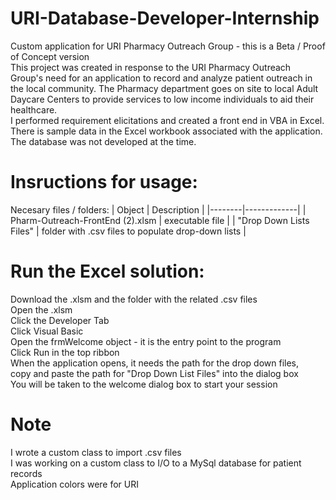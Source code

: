 # URI-Database-Developer-Internship
Custom application for URI Pharmacy Outreach Group - this is a Beta / Proof of Concept version <br>
This project was created in response to the URI Pharmacy Outreach Group's need for an application to record and analyze patient outreach in the local community.  The Pharmacy department goes on site to local Adult Daycare Centers to provide services to low income individuals to aid their healthcare. <br>
I performed requirement elicitations and created a front end in VBA in Excel. <br>
There is sample data in the Excel workbook associated with the application.  The database was not developed at the time.
# Insructions for usage:
Necesary files / folders:
| Object | Description |
|--------|-------------|
| Pharm-Outreach-FrontEnd (2).xlsm | executable file |
| "Drop Down Lists Files" | folder with .csv files to populate drop-down lists |

# Run the Excel solution:
Download the .xlsm and the folder with the related .csv files <br>
Open the .xlsm <br>
Click the Developer Tab <br>
Click Visual Basic <br>
Open the frmWelcome object - it is the entry point to the program <br>
Click Run in the top ribbon <br>
When the application opens, it needs the path for the drop down files,  <br>
copy and paste the path for "Drop Down List Files" into the dialog box <br>
You will be taken to the welcome dialog box to start your session
# Note
I wrote a custom class to import .csv files <br>
I was working on a custom class to I/O to a MySql database for patient records <br>
Application colors were for URI
